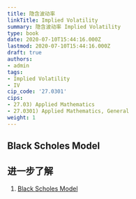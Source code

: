```yaml
---
title: 隐含波动率
linkTitle: Implied Volatility
summary: 隐含波动率 Implied Volatility
type: book
date: 2020-07-10T15:44:16.000Z
lastmod: 2020-07-10T15:44:16.000Z
draft: true
authors:
- admin
tags:
- Implied Volatility
- IV
cip_code: '27.0301'
cips:
- 27.03) Applied Mathematics
- 27.0301) Applied Mathematics, General
weight: 1
---
```


## Black Scholes Model


## 进一步了解

1. [Black Scholes Model](https://www.investopedia.com/terms/b/blackscholes.asp)